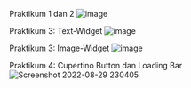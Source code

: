 Praktikum 1 dan 2
![image](https://user-images.githubusercontent.com/64391578/187228012-fee00ae8-1393-49ea-bccf-7b4f559703a5.png)

Praktikum 3: Text-Widget
![image](https://user-images.githubusercontent.com/64391578/187234407-958eac61-17fc-4d8e-9003-5117e5b2141f.png)

Praktikum 3: Image-Widget
![image](https://user-images.githubusercontent.com/64391578/187237653-7dc96dc8-127d-4a2b-aba7-0e9bfdab5f45.png)

Praktikum 4: Cupertino Button dan Loading Bar
![Screenshot 2022-08-29 230405](https://user-images.githubusercontent.com/64391578/187253083-de0008c9-a1bf-4034-b7d7-11e2a10670f3.png)
